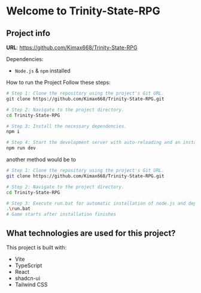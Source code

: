 # Welcome to Trinity-State-RPG

## Project info

**URL**: https://github.com/Kimax668/Trinity-State-RPG

Dependencies:
- `Node.js` & `npm` installed


How to run the Project
Follow these steps:

```sh
# Step 1: Clone the repository using the project's Git URL.
git clone https://github.com/Kimax668/Trinity-State-RPG.git

# Step 2: Navigate to the project directory.
cd Trinity-State-RPG

# Step 3: Install the necessary dependencies.
npm i

# Step 4: Start the development server with auto-reloading and an instant preview.
npm run dev
```
another method would be to 

```sh
# Step 1: Clone the repository using the project's Git URL.
git clone https://github.com/Kimax668/Trinity-State-RPG.git

# Step 2: Navigate to the project directory.
cd Trinity-State-RPG

# Step 3: Execute run.bat for automatic installation of node.js and dependecies
.\run.bat
# Game starts after installation finishes
```

## What technologies are used for this project?

This project is built with:

- Vite
- TypeScript
- React
- shadcn-ui
- Tailwind CSS

